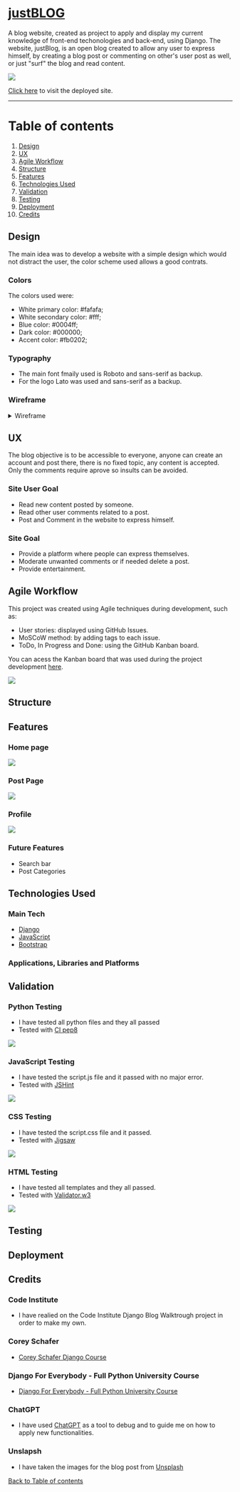 # [justBLOG](https://justblog.herokuapp.com/)

A blog website, created as project to apply and display my current knowledge of front-end techonologies and back-end, using Django. The website, justBlog, is an open blog created to allow any user to express himself, by creating a blog post or commenting on other's user post as well, or just "surf" the blog and read content.

<img src="https://github.com/gioZAK/justblog_v1/blob/e5a81acdb151425cd63a464212242331d9aade29/docs/screenshots/amiresponsive.png">
 
[Click here](https://justblog.herokuapp.com/) to visit the deployed site.


---

# Table of contents

1. [Design](#design)
2. [UX](#ux)
3. [Agile Workflow](#agile-workflow)
4. [Structure](#structure)
5. [Features](#features)
6. [Technologies Used](#technologies-used)    
7. [Validation](#validation)
8. [Testing](#testing)
9. [Deployment](#deployment)
10. [Credits](#credits)

## Design

The main idea was to develop a website with a simple design which would not distract the user, the color scheme used allows a good contrats.

### Colors

The colors used were: 
- White primary color: #fafafa;
- White secondary color: #fff;
- Blue color: #0004ff;
- Dark color: #000000;
- Accent color: #fb0202;

### Typography

- The main font fmaily used is Roboto and sans-serif as backup.
- For the logo Lato was used and sans-serif as a backup.

### Wireframe

<details>
<summary>
Wireframe
</summary>
<details>
<summary>
Wireframe Home
</summary>
<img src="https://github.com/gioZAK/justblog_v1/blob/e35d49ae59977c2161793588133778f4262a8ec2/docs/wireframes/wireframeshome.png">
</details>
<details>
<summary>
Wireframe Blog Post
</summary>
<img src="https://github.com/gioZAK/justblog_v1/blob/877e87b738533609b4573be0e7ec50a93b608b65/docs/wireframes/wireframesblogpost.png">
</details>
<details>
<summary>
Wireframe Profile
</summary>
<img src="https://github.com/gioZAK/justblog_v1/blob/12b74f02a971a523264797465a0fb4cd9d540569/docs/wireframes/wireframesuserprofile.png">
</details>
<details>
<summary>
Wireframe Post/Edit/Profile
</summary>
<img src="https://github.com/gioZAK/justblog_v1/blob/12b74f02a971a523264797465a0fb4cd9d540569/docs/wireframes/wireframespostedit.png">
</details>
</details>

## UX

The blog objective is to be accessible to everyone, anyone can create an account and post there, there is no fixed topic, any content is accepted.
Only the comments require aprove so insults can be avoided.

### Site User Goal

- Read new content posted by someone.
- Read other user comments related to a post.
- Post and Comment in the website to express himself.

### Site Goal

- Provide a platform where people can express themselves.
- Moderate unwanted comments or if needed delete a post.
- Provide entertainment.

## Agile Workflow

This project was created using Agile techniques during development, such as:

- User stories: displayed using GitHub Issues.
- MoSCoW method: by adding tags to each issue.
- ToDo, In Progress and Done: using the GitHub Kanban board.

You can acess the Kanban board that was used during the project development [here](https://github.com/users/gioZAK/projects/10/views/1).

<img src="https://github.com/gioZAK/justblog_v1/blob/befb8792d84f802ab5ff00067eb2213b2a3d7b03/docs/screenshots/kanban.png">



## Structure


## Features

### Home page

<img src="https://github.com/gioZAK/justblog_v1/blob/92e9029ec1e2024a882a0dbd72e6c9ba246fd48f/docs/features/mainimg.png">

### Post Page

<img src="https://github.com/gioZAK/justblog_v1/blob/92e9029ec1e2024a882a0dbd72e6c9ba246fd48f/docs/features/postimg.png">

### Profile

<img src="https://github.com/gioZAK/justblog_v1/blob/92e9029ec1e2024a882a0dbd72e6c9ba246fd48f/docs/features/profileimg.png">



### Future Features

- Search bar
- Post Categories

## Technologies Used

### Main Tech

 - [Django](https://www.djangoproject.com/) 
 - [JavaScript](https://www.javascript.com/)
 - [Bootstrap](https://getbootstrap.com/)


### Applications, Libraries and Platforms





## Validation


### Python Testing
- I have tested all python files and they all passed
- Tested with [CI pep8](https://pep8ci.herokuapp.com/)
<img src="https://github.com/gioZAK/justblog_v1/blob/92e9029ec1e2024a882a0dbd72e6c9ba246fd48f/docs/testing/testblogview.png">

### JavaScript Testing
- I have tested the script.js file and it passed with no major error.
- Tested with [JSHint](https://jshint.com/)
<img src="https://github.com/gioZAK/justblog_v1/blob/92e9029ec1e2024a882a0dbd72e6c9ba246fd48f/docs/testing/jstest.png">

### CSS Testing
- I have tested the script.css file and it passed.
- Tested with [Jigsaw](https://jigsaw.w3.org/css-validator/)
<img src="https://github.com/gioZAK/justblog_v1/blob/92e9029ec1e2024a882a0dbd72e6c9ba246fd48f/docs/testing/csstest.png">

### HTML Testing
- I have tested all templates and they all passed.
- Tested with [Validator.w3](https://validator.w3.org/nu/#textarea)
<img src="https://github.com/gioZAK/justblog_v1/blob/92e9029ec1e2024a882a0dbd72e6c9ba246fd48f/docs/testing/htmltest.png">


## Testing
 




## Deployment







## Credits

### Code Institute
- I have realied on the Code Institute Django Blog Walktrough project in order to make my own.

### Corey Schafer
- [Corey Schafer Django Course](https://www.youtube.com/playlist?list=PL-osiE80TeTtoQCKZ03TU5fNfx2UY6U4p)

### Django For Everybody - Full Python University Course
- [Django For Everybody - Full Python University Course](https://www.youtube.com/watch?v=o0XbHvKxw7Y&t)

### ChatGPT
- I have used [ChatGPT](https://chat.openai.com/chat) as a tool to debug and to guide me on how to apply new functionalities.

### Unslapsh
- I have taken the images for the blog post from [Unsplash](https://unsplash.com/)

[Back to Table of contents](#table-of-contents)